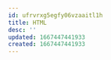 ```yaml
---
id: ufrvrxg5egfy06vzaaitl1h
title: HTML
desc: ''
updated: 1667447441933
created: 1667447441933
---
```

